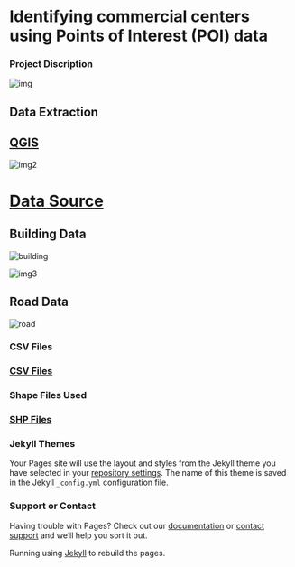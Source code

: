 # Identifying commercial centers using Points of Interest (POI) data

### Project Discription 

![img](https://github.com/Ishaan28malik/OSM-Commercial-Market-POI/blob/master/src/Images/OSM%20CP.PNG)

## Data Extraction 

## [QGIS](https://qgis.org/en/site/)

![img2](https://github.com/Ishaan28malik/OSM-Commercial-Market-POI/blob/master/src/Images/qgis.PNG)


# [Data Source](https://www.openstreetmap.org/#map=11/28.6518/77.2219)


## Building Data 

![building](https://github.com/Ishaan28malik/OSM-Commercial-Market-POI/blob/master/src/Images/Buildings.PNG)

![img3](https://github.com/Ishaan28malik/OSM-Commercial-Market-POI/blob/master/src/Images/Buld.PNG)

## Road Data

![road](https://github.com/Ishaan28malik/OSM-Commercial-Market-POI/blob/master/src/Images/Road.PNG)

### CSV Files

### [CSV Files](https://github.com/Ishaan28malik/OSM-Commercial-Market-POI/tree/master/src/CP-Data/csv-files)

### Shape Files Used

### [SHP Files](https://github.com/Ishaan28malik/OSM-Commercial-Market-POI/tree/master/src/CP-Data/shp-files)

### Jekyll Themes

Your Pages site will use the layout and styles from the Jekyll theme you have selected in your [repository settings](https://github.com/Ishaan28malik/OSM-Commercial-Market-POI/settings). The name of this theme is saved in the Jekyll `_config.yml` configuration file.

### Support or Contact

Having trouble with Pages? Check out our [documentation](https://help.github.com/categories/github-pages-basics/) or [contact support](https://github.com/contact) and we’ll help you sort it out.


Running using [Jekyll](https://jekyllrb.com/) to rebuild the pages.
